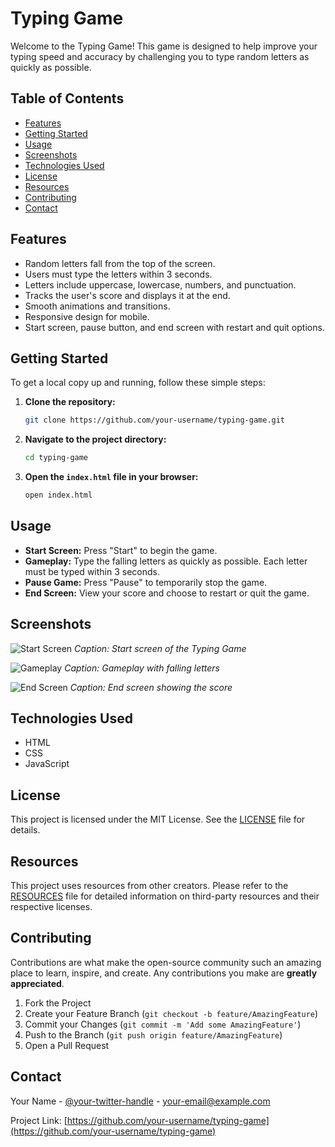 # Typing Game

Welcome to the Typing Game! This game is designed to help improve your typing speed and accuracy by challenging you to type random letters as quickly as possible. 

## Table of Contents

- [Features](#features)
- [Getting Started](#getting-started)
- [Usage](#usage)
- [Screenshots](#screenshots)
- [Technologies Used](#technologies-used)
- [License](#license)
- [Resources](#resources)
- [Contributing](#contributing)
- [Contact](#contact)

## Features

- Random letters fall from the top of the screen.
- Users must type the letters within 3 seconds.
- Letters include uppercase, lowercase, numbers, and punctuation.
- Tracks the user's score and displays it at the end.
- Smooth animations and transitions.
- Responsive design for mobile.
- Start screen, pause button, and end screen with restart and quit options.

## Getting Started

To get a local copy up and running, follow these simple steps:

1. **Clone the repository:**

    ```sh
    git clone https://github.com/your-username/typing-game.git
    ```

2. **Navigate to the project directory:**

    ```sh
    cd typing-game
    ```

3. **Open the `index.html` file in your browser:**

    ```sh
    open index.html
    ```

## Usage

- **Start Screen:** Press "Start" to begin the game.
- **Gameplay:** Type the falling letters as quickly as possible. Each letter must be typed within 3 seconds.
- **Pause Game:** Press "Pause" to temporarily stop the game.
- **End Screen:** View your score and choose to restart or quit the game.

## Screenshots

![Start Screen](path/to/start-screen.png)
*Caption: Start screen of the Typing Game*

![Gameplay](path/to/gameplay.png)
*Caption: Gameplay with falling letters*

![End Screen](path/to/end-screen.png)
*Caption: End screen showing the score*

## Technologies Used

- HTML
- CSS
- JavaScript

## License

This project is licensed under the MIT License. See the [LICENSE](LICENSE) file for details.

## Resources

This project uses resources from other creators. Please refer to the [RESOURCES](RESOURCES.md) file for detailed information on third-party resources and their respective licenses.

## Contributing

Contributions are what make the open-source community such an amazing place to learn, inspire, and create. Any contributions you make are **greatly appreciated**.

1. Fork the Project
2. Create your Feature Branch (`git checkout -b feature/AmazingFeature`)
3. Commit your Changes (`git commit -m 'Add some AmazingFeature'`)
4. Push to the Branch (`git push origin feature/AmazingFeature`)
5. Open a Pull Request

## Contact

Your Name - [@your-twitter-handle](https://twitter.com/your-twitter-handle) - your-email@example.com

Project Link: [https://github.com/your-username/typing-game](https://github.com/your-username/typing-game)

